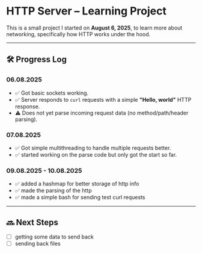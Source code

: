 # HTTP Server – Learning Project

This is a small project I started on **August 6, 2025**, to learn more about networking, specifically how HTTP works under the hood.

---

## 🛠️ Progress Log

### 06.08.2025
- ✅ Got basic sockets working.
- ✅ Server responds to `curl` requests with a simple **"Hello, world"** HTTP response.
- ⚠️ Does not yet parse incoming request data (no method/path/header parsing).


### 07.08.2025
- ✅ Got simple multithreading to handle multiple requests better.
- ✅ started working on the parse code but only got the start so far.


### 09.08.2025 - 10.08.2025
- ✅ added a hashmap for better storage of http info
- ✅ made the parsing of the http
- ✅ made a simple bash for sending test curl requests


---
## 🔜 Next Steps


- [ ] getting some data to send back 
- [ ] sending back files
